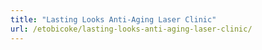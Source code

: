 ```yaml
---
title: "Lasting Looks Anti-Aging Laser Clinic"
url: /etobicoke/lasting-looks-anti-aging-laser-clinic/
---
```

